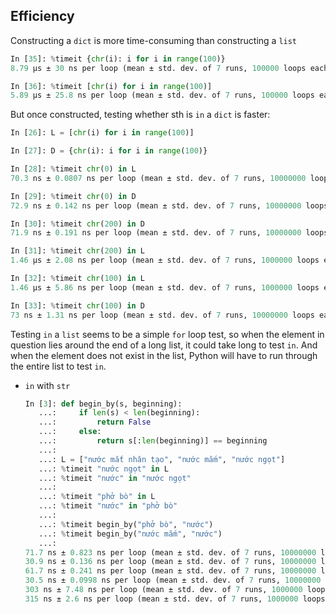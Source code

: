 ## Efficiency
Constructing a `dict` is more time-consuming than constructing a `list`
```python
In [35]: %timeit {chr(i): i for i in range(100)}
8.79 µs ± 30 ns per loop (mean ± std. dev. of 7 runs, 100000 loops each)

In [36]: %timeit [chr(i) for i in range(100)]
5.89 µs ± 25.8 ns per loop (mean ± std. dev. of 7 runs, 100000 loops each)
```

But once constructed, testing whether sth is `in` a `dict` is faster:
```python
In [26]: L = [chr(i) for i in range(100)]

In [27]: D = {chr(i): i for i in range(100)}

In [28]: %timeit chr(0) in L
70.3 ns ± 0.0807 ns per loop (mean ± std. dev. of 7 runs, 10000000 loops each)

In [29]: %timeit chr(0) in D
72.9 ns ± 0.142 ns per loop (mean ± std. dev. of 7 runs, 10000000 loops each)

In [30]: %timeit chr(200) in D
71.9 ns ± 0.191 ns per loop (mean ± std. dev. of 7 runs, 10000000 loops each)

In [31]: %timeit chr(200) in L
1.46 µs ± 2.08 ns per loop (mean ± std. dev. of 7 runs, 1000000 loops each)

In [32]: %timeit chr(100) in L
1.46 µs ± 5.86 ns per loop (mean ± std. dev. of 7 runs, 1000000 loops each)

In [33]: %timeit chr(100) in D
73 ns ± 1.31 ns per loop (mean ± std. dev. of 7 runs, 10000000 loops each)
```

Testing `in` a `list` seems to be a simple `for` loop test, so when the element in question
lies around the end of a long list, it could take long to test `in`. And when the element
does not exist in the list, Python will have to run through the entire list to test `in`.

- `in` with `str`
  ```python
  In [3]: def begin_by(s, beginning):
     ...:     if len(s) < len(beginning):
     ...:         return False
     ...:     else:
     ...:         return s[:len(beginning)] == beginning
     ...: 
     ...: L = ["nước mắt nhân tạo", "nước mắm", "nước ngọt"]
     ...: %timeit "nước ngọt" in L
     ...: %timeit "nước" in "nước ngọt"
     ...: 
     ...: %timeit "phở bò" in L
     ...: %timeit "nước" in "phở bò"
     ...: 
     ...: %timeit begin_by("phở bò", "nước")
     ...: %timeit begin_by("nước mắm", "nước")
     ...: 
  71.7 ns ± 0.823 ns per loop (mean ± std. dev. of 7 runs, 10000000 loops each)
  30.9 ns ± 0.136 ns per loop (mean ± std. dev. of 7 runs, 10000000 loops each)
  61.7 ns ± 0.241 ns per loop (mean ± std. dev. of 7 runs, 10000000 loops each)
  30.5 ns ± 0.0998 ns per loop (mean ± std. dev. of 7 runs, 10000000 loops each)
  303 ns ± 7.48 ns per loop (mean ± std. dev. of 7 runs, 1000000 loops each)
  315 ns ± 2.6 ns per loop (mean ± std. dev. of 7 runs, 1000000 loops each)
  ```
